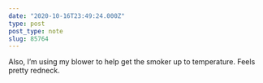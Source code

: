 ```yaml
---
date: "2020-10-16T23:49:24.000Z"
type: post 
post_type: note
slug: 85764
---
```

Also, I’m using my blower to help get the smoker up to temperature. Feels pretty redneck. 

